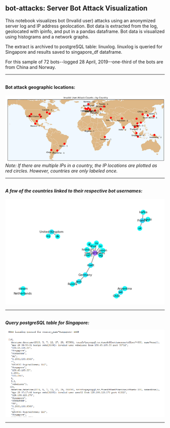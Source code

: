 ## bot-attacks: Server Bot Attack Visualization

This notebook visualizes bot (Invalid user) attacks using an anonymized server log and IP address geolocation.  Bot
data is extracted from the log, geolocated with ipinfo, and put in a pandas dataframe.  Bot data is visualized
using histograms and a network graphs.  

The extract is archived to postgreSQL table: linuxlog.  linuxlog is queried for Singapore and results saved to
singapore_df dataframe.

For this sample of 72 bots--logged 28 April, 2019--one-third of the bots are from China and Norway.
***
<br/>**Bot attack geographic locations:**<br/>   
![Alt text](images/geo_map.PNG)
<i/>Note:  If there are multiple IPs in a country, the IP locations are plotted as red circles.  However, countries are only labeled once.<i/>
***
<br/>**A few of the countries linked to their respective bot usernames:**<br/>    
![Alt text](images/country_user_graph.PNG)
***
<br/>**Query postgreSQL table for Singapore:**<br/>

![Alt text](images/postgre_query.PNG)
***
